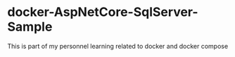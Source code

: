 # docker-AspNetCore-SqlServer-Sample
This is part of my personnel learning related to docker and docker compose
